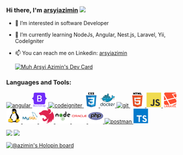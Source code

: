 ### Hi there, I'm <a href="https://www.linkedin.com/in/muh-arsyi-azimin/" target="_blank">arsyiazimin</a> <img src="https://media.giphy.com/media/hvRJCLFzcasrR4ia7z/giphy.gif" width="25px">
<!--- - 👋 Hi, I’m @arsyiazimin --->
- 👀 I’m interested in software Developer
- 🌱 I’m currently learning NodeJs, Angular, Nest.js, Laravel, Yii, CodeIgniter
- 📫 You can reach me on Linkedin: [arsyiazimin](https://www.linkedin.com/in/muh-arsyi-azimin/)

  <!-- <a href="https://app.daily.dev/arsyiazimin"><img src="https://github.com/arsyiazimin/arsyiazimin/blob/main/devcard.svg" width="300" alt="Arsyi Azimin's Dev Card"/></a> -->
  <a href="https://app.daily.dev/arsyiazimin"><img src="https://api.daily.dev/devcards/v2/F5osRHN0R8zkl19SbYCig.png?type=default&r=iar" width="300" alt="Muh Arsyi Azimin's Dev Card"/></a> 

<h3 align="left">Languages and Tools:</h3>
<p align="left"> <a href="https://angular.io" target="_blank" rel="noreferrer"> <img src="https://angular.io/assets/images/logos/angular/angular.svg" alt="angular" width="40" height="40"/> </a> <a href="https://aws.amazon.com" target="_blank" rel="noreferrer"> <img src="https://raw.githubusercontent.com/devicons/devicon/master/icons/bootstrap/bootstrap-plain-wordmark.svg" alt="bootstrap" width="40" height="40"/> </a> <a href="https://codeigniter.com" target="_blank" rel="noreferrer"> <img src="https://cdn.worldvectorlogo.com/logos/codeigniter.svg" alt="codeigniter" width="40" height="40"/> </a> <a href="https://www.w3schools.com/css/" target="_blank" rel="noreferrer"> <img src="https://raw.githubusercontent.com/devicons/devicon/master/icons/css3/css3-original-wordmark.svg" alt="css3" width="40" height="40"/> </a> <a href="https://www.docker.com/" target="_blank" rel="noreferrer"> <img src="https://raw.githubusercontent.com/devicons/devicon/master/icons/docker/docker-original-wordmark.svg" alt="docker" width="40" height="40"/> </a> <a href="https://git-scm.com/" target="_blank" rel="noreferrer"> <img src="https://www.vectorlogo.zone/logos/git-scm/git-scm-icon.svg" alt="git" width="40" height="40"/> </a> <a href="https://www.w3.org/html/" target="_blank" rel="noreferrer"> <img src="https://raw.githubusercontent.com/devicons/devicon/master/icons/html5/html5-original-wordmark.svg" alt="html5" width="40" height="40"/> </a> <a href="https://developer.mozilla.org/en-US/docs/Web/JavaScript" target="_blank" rel="noreferrer"> <img src="https://raw.githubusercontent.com/devicons/devicon/master/icons/javascript/javascript-original.svg" alt="javascript" width="40" height="40"/> </a> <a href="https://laravel.com/" target="_blank" rel="noreferrer"> <img src="https://raw.githubusercontent.com/devicons/devicon/master/icons/laravel/laravel-plain-wordmark.svg" alt="laravel" width="40" height="40"/> </a> <a href="https://www.linux.org/" target="_blank" rel="noreferrer"> <img src="https://raw.githubusercontent.com/devicons/devicon/master/icons/linux/linux-original.svg" alt="linux" width="40" height="40"/> </a> <a href="https://www.mysql.com/" target="_blank" rel="noreferrer"> <img src="https://raw.githubusercontent.com/devicons/devicon/master/icons/mysql/mysql-original-wordmark.svg" alt="mysql" width="40" height="40"/> </a> <a href="https://nestjs.com/" target="_blank" rel="noreferrer"> <img src="https://raw.githubusercontent.com/devicons/devicon/master/icons/nestjs/nestjs-plain.svg" alt="nestjs" width="40" height="40"/> </a> <a href="https://nodejs.org" target="_blank" rel="noreferrer"> <img src="https://raw.githubusercontent.com/devicons/devicon/master/icons/nodejs/nodejs-original-wordmark.svg" alt="nodejs" width="40" height="40"/> </a> <a href="https://www.oracle.com/" target="_blank" rel="noreferrer"> <img src="https://raw.githubusercontent.com/devicons/devicon/master/icons/oracle/oracle-original.svg" alt="oracle" width="40" height="40"/> </a> <a href="https://www.php.net" target="_blank" rel="noreferrer"> <img src="https://raw.githubusercontent.com/devicons/devicon/master/icons/php/php-original.svg" alt="php" width="40" height="40"/> </a> <a href="https://postman.com" target="_blank" rel="noreferrer"> <img src="https://www.vectorlogo.zone/logos/getpostman/getpostman-icon.svg" alt="postman" width="40" height="40"/> </a> <a href="https://www.typescriptlang.org/" target="_blank" rel="noreferrer"> <img src="https://raw.githubusercontent.com/devicons/devicon/master/icons/typescript/typescript-original.svg" alt="typescript" width="40" height="40"/> </a> </p>

<p> 
 <img height="180em" src="https://github-readme-stats-alpha-mauve.vercel.app/api?username=arsyiazimin&show_icons=true&hide_border=true&&count_private=true&include_all_commits=true&theme=tokyonight" />
 <img height="180em" src="https://github-readme-stats-alpha-mauve.vercel.app/api/top-langs/?username=arsyiazimin&show_icons=true&hide_border=true&layout=compact&langs_count=8&theme=tokyonight"/> 
</p>

[![@azimin's Holopin board](https://holopin.io/api/user/board?user=azimin)](https://holopin.io/@azimin)

<!---
arsyiazimin/arsyiazimin is a ✨ special ✨ repository because its `README.md` (this file) appears on your GitHub profile.
You can click the Preview link to take a look at your changes.
--->
